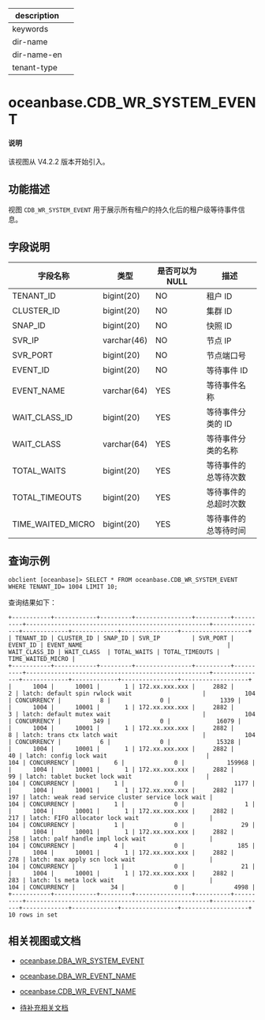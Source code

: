 |description||
|---|---|
|keywords||
|dir-name||
|dir-name-en||
|tenant-type||

# oceanbase.CDB_WR_SYSTEM_EVENT

<main id="notice" type='explain'>
<h4>说明</h4>
<p>该视图从 V4.2.2 版本开始引入。</p>
</main>

## 功能描述

视图 `CDB_WR_SYSTEM_EVENT` 用于展示所有租户的持久化后的租户级等待事件信息。

## 字段说明

| **字段名称**      | **类型**    | **是否可以为 NULL** | **描述**                               |
|-------------------|-------------|---------------------|----------------------------------------|
| TENANT_ID         | bigint(20)  | NO   |  租户 ID |
| CLUSTER_ID        | bigint(20)  | NO   |  集群 ID  |
| SNAP_ID           | bigint(20)  | NO   |  快照 ID   |
| SVR_IP            | varchar(46) | NO   |  节点 IP   |
| SVR_PORT          | bigint(20)  | NO   |  节点端口号    |
| EVENT_ID          | bigint(20)  | NO   |  等待事件 ID   |
| EVENT_NAME        | varchar(64) | YES  |  等待事件名称    |
| WAIT_CLASS_ID     | bigint(20)  | YES  |  等待事件分类的 ID      |
| WAIT_CLASS        | varchar(64) | YES  |  等待事件分类的名称       |---分类名称有哪些【待补充】
| TOTAL_WAITS       | bigint(20)  | YES  |  等待事件的总等待次数       |
| TOTAL_TIMEOUTS    | bigint(20)  | YES  |  等待事件的总超时次数        |
| TIME_WAITED_MICRO | bigint(20)  | YES  |  等待事件的总等待时间       |

## 查询示例

```shell
obclient [oceanbase]> SELECT * FROM oceanbase.CDB_WR_SYSTEM_EVENT WHERE TENANT_ID= 1004 LIMIT 10;
```

查询结果如下：

```shell
+-----------+------------+---------+----------------+----------+----------+----------------------------------------------------+---------------+-------------+-------------+----------------+-------------------+
| TENANT_ID | CLUSTER_ID | SNAP_ID | SVR_IP         | SVR_PORT | EVENT_ID | EVENT_NAME                                         | WAIT_CLASS_ID | WAIT_CLASS  | TOTAL_WAITS | TOTAL_TIMEOUTS | TIME_WAITED_MICRO |
+-----------+------------+---------+----------------+----------+----------+----------------------------------------------------+---------------+-------------+-------------+----------------+-------------------+
|      1004 |      10001 |       1 | 172.xx.xxx.xxx |     2882 |        2 | latch: default spin rwlock wait                    |           104 | CONCURRENCY |           8 |              0 |              1339 |
|      1004 |      10001 |       1 | 172.xx.xxx.xxx |     2882 |        3 | latch: default mutex wait                          |           104 | CONCURRENCY |         349 |              0 |             16079 |
|      1004 |      10001 |       1 | 172.xx.xxx.xxx |     2882 |        8 | latch: trans ctx latch wait                        |           104 | CONCURRENCY |           6 |              0 |             15328 |
|      1004 |      10001 |       1 | 172.xx.xxx.xxx |     2882 |       40 | latch: config lock wait                            |           104 | CONCURRENCY |           6 |              0 |            159968 |
|      1004 |      10001 |       1 | 172.xx.xxx.xxx |     2882 |       99 | latch: tablet bucket lock wait                     |           104 | CONCURRENCY |           1 |              0 |              1177 |
|      1004 |      10001 |       1 | 172.xx.xxx.xxx |     2882 |      197 | latch: weak read service cluster service lock wait |           104 | CONCURRENCY |           1 |              0 |                 1 |
|      1004 |      10001 |       1 | 172.xx.xxx.xxx |     2882 |      217 | latch: FIFO allocator lock wait                    |           104 | CONCURRENCY |           1 |              0 |                29 |
|      1004 |      10001 |       1 | 172.xx.xxx.xxx |     2882 |      258 | latch: palf handle impl lock wait                  |           104 | CONCURRENCY |           4 |              0 |               185 |
|      1004 |      10001 |       1 | 172.xx.xxx.xxx |     2882 |      278 | latch: max apply scn lock wait                     |           104 | CONCURRENCY |           1 |              0 |                21 |
|      1004 |      10001 |       1 | 172.xx.xxx.xxx |     2882 |      283 | latch: ls meta lock wait                           |           104 | CONCURRENCY |          34 |              0 |              4998 |
+-----------+------------+---------+----------------+----------+----------+----------------------------------------------------+---------------+-------------+-------------+----------------+-------------------+
10 rows in set
```

## 相关视图或文档

* [oceanbase.DBA_WR_SYSTEM_EVENT](28100.dba_wr_system_event-of-sys-tenant.md)

* [oceanbase.DBA_WR_EVENT_NAME](28300.dba_wr_event_name-of-sys-tenant.md)

* [oceanbase.CDB_WR_EVENT_NAME](28200.cdb_wr_event_name-of-sys-tenant.md)

* [待补充相关文档]()

